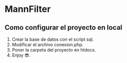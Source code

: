 # MannFilter
## Como configurar el proyecto en local
1. Crear la base de datos con el script sql.
2. Modificar el archivo conexion.php.
3. Poner la carpeta del proyecto en htdocs.
4. Enjoy 😎.
